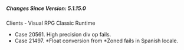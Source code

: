 ﻿<h5 id="SinceVersion">Changes Since Version: 5.1.15.0</h5>

<span class="changeNoteHeading"> Clients - Visual RPG Classic Runtime</span>
<ul>
    <li>Case 20561. High precision div op fails.</li>
    <li>Case 21497. *Float conversion from *Zoned fails in Spanish locale.</li>
</ul>
